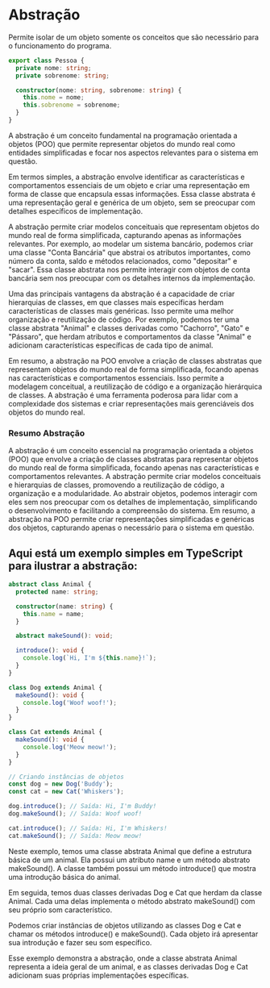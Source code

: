 # Abstração

Permite isolar de um objeto somente os conceitos que são necessário para o funcionamento do programa.

```ts
export class Pessoa {
  private nome: string;
  private sobrenome: string;

  constructor(nome: string, sobrenome: string) {
    this.nome = nome;
    this.sobrenome = sobrenome;
  }
}
```

A abstração é um conceito fundamental na programação orientada a objetos (POO) que permite representar objetos do mundo real como entidades simplificadas e focar nos aspectos relevantes para o sistema em questão.

Em termos simples, a abstração envolve identificar as características e comportamentos essenciais de um objeto e criar uma representação em forma de classe que encapsula essas informações. Essa classe abstrata é uma representação geral e genérica de um objeto, sem se preocupar com detalhes específicos de implementação.

A abstração permite criar modelos conceituais que representam objetos do mundo real de forma simplificada, capturando apenas as informações relevantes. Por exemplo, ao modelar um sistema bancário, podemos criar uma classe "Conta Bancária" que abstrai os atributos importantes, como número da conta, saldo e métodos relacionados, como "depositar" e "sacar". Essa classe abstrata nos permite interagir com objetos de conta bancária sem nos preocupar com os detalhes internos da implementação.

Uma das principais vantagens da abstração é a capacidade de criar hierarquias de classes, em que classes mais específicas herdam características de classes mais genéricas. Isso permite uma melhor organização e reutilização de código. Por exemplo, podemos ter uma classe abstrata "Animal" e classes derivadas como "Cachorro", "Gato" e "Pássaro", que herdam atributos e comportamentos da classe "Animal" e adicionam características específicas de cada tipo de animal.

Em resumo, a abstração na POO envolve a criação de classes abstratas que representam objetos do mundo real de forma simplificada, focando apenas nas características e comportamentos essenciais. Isso permite a modelagem conceitual, a reutilização de código e a organização hierárquica de classes. A abstração é uma ferramenta poderosa para lidar com a complexidade dos sistemas e criar representações mais gerenciáveis dos objetos do mundo real.

### Resumo Abstração

A abstração é um conceito essencial na programação orientada a objetos (POO) que envolve a criação de classes abstratas para representar objetos do mundo real de forma simplificada, focando apenas nas características e comportamentos relevantes. A abstração permite criar modelos conceituais e hierarquias de classes, promovendo a reutilização de código, a organização e a modularidade. Ao abstrair objetos, podemos interagir com eles sem nos preocupar com os detalhes de implementação, simplificando o desenvolvimento e facilitando a compreensão do sistema. Em resumo, a abstração na POO permite criar representações simplificadas e genéricas dos objetos, capturando apenas o necessário para o sistema em questão.

## Aqui está um exemplo simples em TypeScript para ilustrar a abstração:

```ts
abstract class Animal {
  protected name: string;

  constructor(name: string) {
    this.name = name;
  }

  abstract makeSound(): void;

  introduce(): void {
    console.log(`Hi, I'm ${this.name}!`);
  }
}

class Dog extends Animal {
  makeSound(): void {
    console.log('Woof woof!');
  }
}

class Cat extends Animal {
  makeSound(): void {
    console.log('Meow meow!');
  }
}

// Criando instâncias de objetos
const dog = new Dog('Buddy');
const cat = new Cat('Whiskers');

dog.introduce(); // Saída: Hi, I'm Buddy!
dog.makeSound(); // Saída: Woof woof!

cat.introduce(); // Saída: Hi, I'm Whiskers!
cat.makeSound(); // Saída: Meow meow!
```

Neste exemplo, temos uma classe abstrata Animal que define a estrutura básica de um animal. Ela possui um atributo name e um método abstrato makeSound(). A classe também possui um método introduce() que mostra uma introdução básica do animal.

Em seguida, temos duas classes derivadas Dog e Cat que herdam da classe Animal. Cada uma delas implementa o método abstrato makeSound() com seu próprio som característico.

Podemos criar instâncias de objetos utilizando as classes Dog e Cat e chamar os métodos introduce() e makeSound(). Cada objeto irá apresentar sua introdução e fazer seu som específico.

Esse exemplo demonstra a abstração, onde a classe abstrata Animal representa a ideia geral de um animal, e as classes derivadas Dog e Cat adicionam suas próprias implementações específicas.
